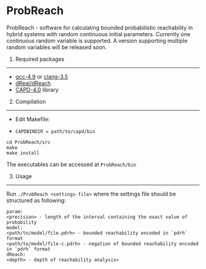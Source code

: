 ProbReach
=========
ProbReach - software for calculating bounded probabilistic reachability in hybrid systems with random continuous initial parameters. Currently one continuous random variable is supported. A version supporting multiple random variables will be released soon.

1. Required packages
--------------------
- [gcc-4.9](https://gcc.gnu.org/gcc-4.9/) or [clang-3.5](http://clang.llvm.org/docs/ReleaseNotes.html)
- [dReal/dReach](https://github.com/dreal/dreal)
- [CAPD-4.0](http://capd.ii.uj.edu.pl/) library

2. Compilation
--------------------
- Edit Makefile:
 * `CAPDBINDIR = path/to/capd/bin`

```
cd ProbReach/src
make
make install
```

The executables can be accessed at `ProbReach/bin`

3. Usage
--------------------
Run `./ProbReach <settings-file>` where the settings file should be structured as following:

```
param:
<precision> - length of the interval containing the exact value of probability
model:
<path/to/model/file.pdrh> - bounded reachability encoded in `pdrh` format
<path/to/model/file-c.pdrh> - negation of bounded reachability encoded in `pdrh` format
dReach:
<depth> - depth of reachability analysis>
```
